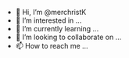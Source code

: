 - 👋 Hi, I’m @merchristK
- 👀 I’m interested in ...
- 🌱 I’m currently learning ...
- 💞️ I’m looking to collaborate on ...
- 📫 How to reach me ...

<!---
merchristK/merchristK is a ✨ special ✨ repository because its `README.md` (this file) appears on your GitHub profile.
You can click the Preview link to take a look at your changes.
--->
